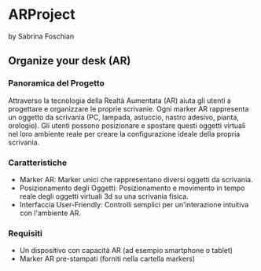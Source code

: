 # ARProject

by Sabrina Foschian

## Organize your desk (AR)

### Panoramica del Progetto
Attraverso la tecnologia della Realtà Aumentata (AR) aiuta gli utenti a progettare e organizzare le proprie scrivanie.
Ogni marker AR rappresenta un oggetto da scrivania (PC, lampada, astuccio, nastro adesivo, pianta, orologio). Gli utenti possono posizionare e spostare questi oggetti virtuali nel loro ambiente reale per creare la configurazione ideale della propria scrivania.

### Caratteristiche
- Marker AR: Marker unici che rappresentano diversi oggetti da scrivania.
- Posizionamento degli Oggetti: Posizionamento e movimento in tempo reale degli oggetti virtuali 3d su una scrivania fisica.
- Interfaccia User-Friendly: Controlli semplici per un'interazione intuitiva con l'ambiente AR.

### Requisiti
- Un dispositivo con capacità AR (ad esempio smartphone o tablet)
- Marker AR pre-stampati (forniti nella cartella markers)
